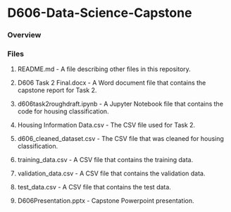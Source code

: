 # D606-Data-Science-Capstone
### Overview

### Files
1. README.md - A file describing other files in this repository.

2. D606 Task 2 Final.docx - A Word document file that contains the capstone report for Task 2.

3. d606task2roughdraft.ipynb - A Jupyter Notebook file that contains the code for housing classification.

4. Housing Information Data.csv - The CSV file used for Task 2.

5. d606_cleaned_dataset.csv - The CSV file that was cleaned for housing classification.

6. training_data.csv - A CSV file that contains the training data.

7. validation_data.csv - A CSV file that contains the validation data.

8. test_data.csv - A CSV file that contains the test data.

9. D606Presentation.pptx - Capstone Powerpoint presentation.
